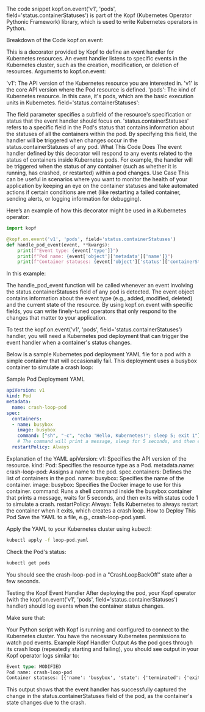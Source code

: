 The code snippet kopf.on.event('v1', 'pods', field='status.containerStatuses') is part of the Kopf (Kubernetes Operator Pythonic Framework) library, which is used to write Kubernetes operators in Python.

Breakdown of the Code
kopf.on.event:

This is a decorator provided by Kopf to define an event handler for Kubernetes resources.
An event handler listens to specific events in the Kubernetes cluster, such as the creation, modification, or deletion of resources.
Arguments to kopf.on.event:

'v1': The API version of the Kubernetes resource you are interested in. 'v1' is the core API version where the Pod resource is defined.
'pods': The kind of Kubernetes resource. In this case, it's pods, which are the basic execution units in Kubernetes.
field='status.containerStatuses':

The field parameter specifies a subfield of the resource's specification or status that the event handler should focus on.
'status.containerStatuses' refers to a specific field in the Pod's status that contains information about the statuses of all the containers within the pod.
By specifying this field, the handler will be triggered when changes occur in the status.containerStatuses of any pod.
What This Code Does
The event handler defined by this decorator will respond to any events related to the status of containers inside Kubernetes pods.
For example, the handler will be triggered when the status of any container (such as whether it is running, has crashed, or restarted) within a pod changes.
Use Case
This can be useful in scenarios where you want to monitor the health of your application by keeping an eye on the container statuses and take automated actions if certain conditions are met (like restarting a failed container, sending alerts, or logging information for debugging).

Here’s an example of how this decorator might be used in a Kubernetes operator:

```python
import kopf

@kopf.on.event('v1', 'pods', field='status.containerStatuses')
def handle_pod_event(event, **kwargs):
    print(f"Event type: {event['type']}")
    print(f"Pod name: {event['object']['metadata']['name']}")
    print(f"Container statuses: {event['object']['status']['containerStatuses']}")

```


In this example:

The handle_pod_event function will be called whenever an event involving the status.containerStatuses field of any pod is detected.
The event object contains information about the event type (e.g., added, modified, deleted) and the current state of the resource.
By using kopf.on.event with specific fields, you can write finely-tuned operators that only respond to the changes that matter to your application.


To test the kopf.on.event('v1', 'pods', field='status.containerStatuses') handler, you will need a Kubernetes pod deployment that can trigger the event handler when a container's status changes.

Below is a sample Kubernetes pod deployment YAML file for a pod with a simple container that will occasionally fail. This deployment uses a busybox container to simulate a crash loop:

Sample Pod Deployment YAML

```yaml
apiVersion: v1
kind: Pod
metadata:
  name: crash-loop-pod
spec:
  containers:
  - name: busybox
    image: busybox
    command: ["sh", "-c", "echo 'Hello, Kubernetes!'; sleep 5; exit 1"]
    # The command will print a message, sleep for 5 seconds, and then exit with status 1, simulating a crash.
  restartPolicy: Always

```
Explanation of the YAML
apiVersion: v1: Specifies the API version of the resource.
kind: Pod: Specifies the resource type as a Pod.
metadata.name: crash-loop-pod: Assigns a name to the pod.
spec.containers: Defines the list of containers in the pod.
name: busybox: Specifies the name of the container.
image: busybox: Specifies the Docker image to use for this container.
command: Runs a shell command inside the busybox container that prints a message, waits for 5 seconds, and then exits with status code 1 to simulate a crash.
restartPolicy: Always: Tells Kubernetes to always restart the container when it exits, which creates a crash loop.
How to Deploy This Pod
Save the YAML to a file, e.g., crash-loop-pod.yaml.

Apply the YAML to your Kubernetes cluster using kubectl:

```bash
kubectl apply -f loop-pod.yaml
```

Check the Pod's status:

```bash
kubectl get pods
```

You should see the crash-loop-pod in a "CrashLoopBackOff" state after a few seconds.

Testing the Kopf Event Handler
After deploying the pod, your Kopf operator (with the kopf.on.event('v1', 'pods', field='status.containerStatuses') handler) should log events when the container status changes.

Make sure that:

Your Python script with Kopf is running and configured to connect to the Kubernetes cluster.
You have the necessary Kubernetes permissions to watch pod events.
Example Kopf Handler Output
As the pod goes through its crash loop (repeatedly starting and failing), you should see output in your Kopf operator logs similar to:

```rust
Event type: MODIFIED
Pod name: crash-loop-pod
Container statuses: [{'name': 'busybox', 'state': {'terminated': {'exitCode': 1, 'reason': 'Error'}}}]
```
This output shows that the event handler has successfully captured the change in the status.containerStatuses field of the pod, as the container's state changes due to the crash.
